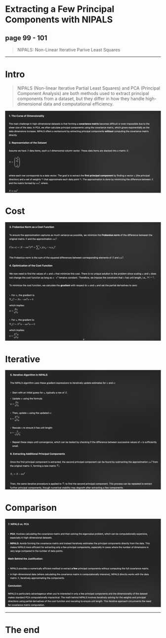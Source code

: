 # Extracting a Few Principal Components with NIPALS
## page 99 - 101

> NIPALS: Non-Linear Iterative Parive Least Squares

---
# Intro
> NIPALS (Non-linear Iterative Partial Least Squares) and PCA (Principal Component Analysis) are both methods used to extract principal components from a dataset, but they differ in how they handle high-dimensional data and computational efficiency.

![alt text](image-1.png)

# Cost

![alt text](image-2.png)

# Iterative

![alt text](image-3.png)

# Comparison

![alt text](image-4.png)

---

# The end
